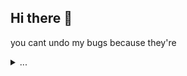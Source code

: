 ## Hi there 👋

you cant undo my bugs because they're

<details>
  <summary>...</summary>
  <pre>
  // ‘//   //\\  //`|| |\  || ||‾|| ||  ||‾‾》\\    \\‾‾\\
 // //\\ //   \\//  || ||\\|| ||    ||  ||=《  \\    \\=
//,//  \//     \/   ||,||  \| ||_|| ||, ||__》  \\_\\ \\_\\
</pre>
</details>



<!--
**StevenRotelli/Stevenrotelli** is a ✨ _special_ ✨ repository because its `README.md` (this file) appears on your GitHub profile.

Here are some ideas to get you started:

- 🔭 I’m currently working on ...
- 🌱 I’m currently learning ...
- 👯 I’m looking to collaborate on ...
- 🤔 I’m looking for help with ...
- 💬 Ask me about ...
- 📫 How to reach me: ...
- ⚡ Fun fact: ...
-->
